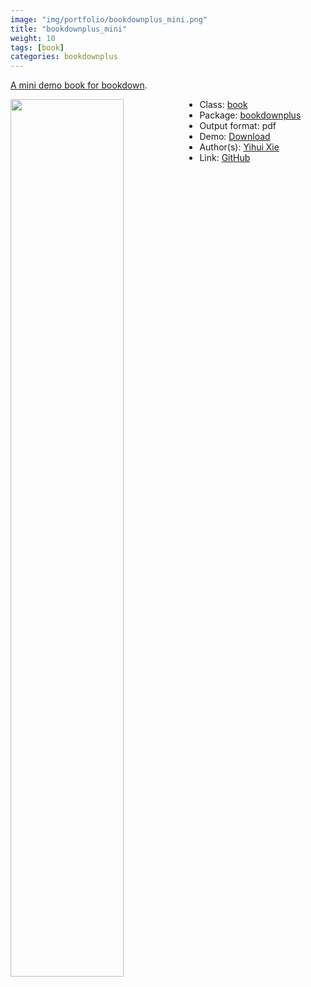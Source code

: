 ```yaml
---
image: "img/portfolio/bookdownplus_mini.png"
title: "bookdownplus_mini"
weight: 10
tags: [book]
categories: bookdownplus
---
```


[A mini demo book for bookdown](https://github.com/yihui/bookdown-minimal).

<!--more-->

<p><a href="../../img/portfolio/bookdownplus_mini.png"><img class = "jf-image-shadow" src="../../img/portfolio/bookdownplus_mini.png" style="display: block; margin: auto;" width="60%"  align="left"></a></p>

- Class: [book](../../tags/book)
- Package: [bookdownplus](bookdownplus)
- Output format: pdf
- Demo: [Download](https://pzhaonet.github.io/bookdownplus/inst2/mini/showcase/yihui_mini.pdf)
- Author(s): [Yihui Xie](https://yihui.org/)
- Link: [GitHub](https://github.com/pzhaonet/bookdownplus)


